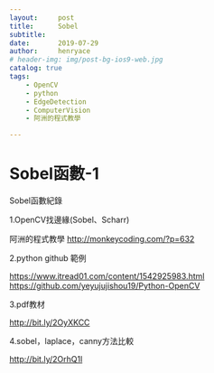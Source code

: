```yaml
---
layout:     post
title:      Sobel
subtitle:   
date:       2019-07-29
author:     henryace
# header-img: img/post-bg-ios9-web.jpg
catalog: true
tags:
    - OpenCV
    - python
    - EdgeDetection
    - ComputerVision
    - 阿洲的程式教學

---
```

# Sobel函數-1

Sobel函數紀錄 

1.OpenCV找邊緣(Sobel、Scharr)

阿洲的程式教學 <http://monkeycoding.com/?p=632>

2.python github 範例  

<https://www.itread01.com/content/1542925983.html>  
<https://github.com/yeyujujishou19/Python-OpenCV>

3.pdf教材

<http://bit.ly/2OyXKCC>

4.sobel，laplace，canny方法比較

<http://bit.ly/2OrhQ1l>